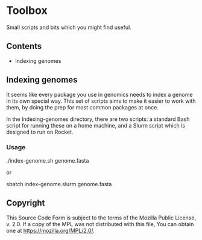 # Toolbox

Small scripts and bits which you might find useful.

## Contents

+ Indexing genomes

## Indexing genomes

It seems like every package you use in genomics needs to index a genome in its own special way.
This set of scripts aims to make it easier to work with them, by doing the prep for most common packages at once.

In the Indexing-genomes directory, there are two scripts: a standard Bash script for running these on a home machine, and a Slurm script which is designed to run on Rocket.

### Usage
./index-genome.sh genome.fasta

or

sbatch index-genome.slurm genome.fasta

## Copyright

This Source Code Form is subject to the terms of the Mozilla Public
License, v. 2.0. If a copy of the MPL was not distributed with this
file, You can obtain one at https://mozilla.org/MPL/2.0/.

